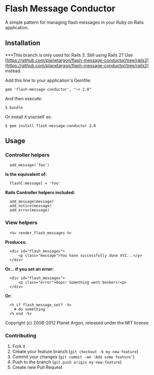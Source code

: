 # Flash Message Conductor

A simple pattern for managing flash messages in your Ruby on Rails application.

## Installation

***This branch is only used for Rails 3. Still using Rails 2? Use [https://github.com/planetargon/flash-message-conductor/tree/rails2](https://github.com/planetargon/flash-message-conductor/tree/rails2) instead.

Add this line to your application's Gemfile:

    gem 'flash-message-conductor', "~> 2.0"

And then execute:

    $ bundle

Or install it yourself as:

    $ gem install flash-message-conductor 2.0

## Usage

### Controller helpers

```
  add_message('foo')
```

**Is the equivalent of:**

```
  flash[:message] = 'foo'
```

**Rails Controller helpers included:**

```
  add_message(message)
  add_notice(message)
  add_error(message)
```

### View helpers

```
  <%= render_flash_messages %>
```

**Produces:**

```
  <div id="flash_messages">
      <p class="message">You have successfully done XYZ...</p>
  </div>
```

**Or... if you set an error:**

```
  <div id="flash_messages">
      <p class="error">Oops! Something went bonkers!<p>
  </div>
```

**Or:**

```
  <% if flash_message_set? -%>
    # do something
  <% end -%>
```

Copyright (c) 2008-2012 Planet Argon, released under the MIT license

### Contributing

1. Fork it
2. Create your feature branch (`git checkout -b my-new-feature`)
3. Commit your changes (`git commit -am 'Add some feature'`)
4. Push to the branch (`git push origin my-new-feature`)
5. Create new Pull Request
